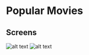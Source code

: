 # Popular Movies
 
 Screens
------
![alt text](https://github.com/rodrigosenger/popularMoviesPartOne/tree/master/app/libs/imgs/popularMovies.png "Main movies screen")
![alt text](https://github.com/rodrigosenger/popularMoviesPartOne/tree/master/app/libs/imgs/popularMovies2.png "Menu")

